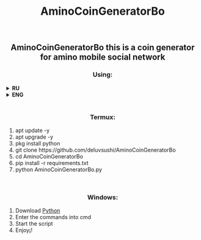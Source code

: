 <body>
	<h1 align="center"> AminoCoinGeneratorBo </h1>
	<br>
	<h2 align="center"> AminoCoinGeneratorBo this is a coin generator for amino mobile social network </h2>
	<div>
		<h3 align="center"> Using: </h3>
		<details>
			<summary><b>RU</b></summary>
			<table>
				<tr>
					<th>На русском</th>
					<th>Пример accounts.json</th>
				</tr>
				<tr>
					<td> Для генерации нужны аккаунты. 1 Аккаунт = 130+ монет в день. Надо чтобы у всех аккаунтов был один пароль Это обязательно! Почты от аккаунтов и пароль надо поместить в файл accounts.json создайте его сами. Дальше запускаете генератор и генерируете. Монеты приходят в 12 GMT точнее через один день. </td>
					<td><img src="https://i.ibb.co/vvxjMhL/IMG-20211127-170135.jpg"></td>
				</tr>
			</table>
		</details>
		<details>
			<summary><b>ENG</b></summary>
			<table>
				<tr>
					<th>In english</th>
					<th>Example of accounts.json</th>
				</tr>
				<tr>
					<td> For generating you need accounts. 1 Account = 130+ coins per day. It is necessary that all acounts have one password! Put the emails and password of the accounts in a file accounts.json And Start The Script! You will get the coins in 12 GMT. </td>
					<td><img src="https://i.ibb.co/vvxjMhL/IMG-20211127-170135.jpg"></td>
				</tr>
			</table>
	</div>
	<br>
	<div>
		<h3 align="center"> Termux: </h3>
		<ol>
			<li> apt update -y </li>
			<li> apt upgrade -y </li>
			<li> pkg install python </li>
			<li> git clone https://github.com/deluvsushi/AminoCoinGeneratorBo </li>
			<li> cd AminoCoinGeneratorBo </li>
			<li> pip install -r requirements.txt </li>
			<li> python AminoCoinGeneratorBo.py </li>
		</ol>
		<br>
		<h3 align="center"> Windows: </h3>
		<ol>
			<li> Download <a href="https://www.python.org/"> Python </a></li>
			<li> Enter the commands into cmd </li>
			<li> Start the script </li>
			<li> Enjoy¡! </li>
		</ol>
	</div>
</body>
